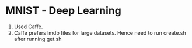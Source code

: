 # MNIST - Deep Learning

1. Used Caffe.
2. Caffe prefers lmdb files for large datasets. Hence need to run create.sh after running get.sh
